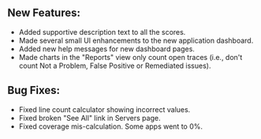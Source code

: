 <!--
title: "Contrast 2.1.2 Release Notes, June 17, 2013"
description: "Contrast 2.1.2 Release Notes, June 17, 2013"
tags: "2.1.2 June Release Notes"
-->

## New Features:
* Added supportive description text to all the scores.
* Made several small UI enhancements to the new application dashboard.
* Added new help messages for new dashboard pages.
* Made charts in the "Reports" view only count open traces (i.e., don't count Not a Problem, False Positive or Remediated issues).

## Bug Fixes:
* Fixed line count calculator showing incorrect values.
* Fixed broken "See All" link in Servers page.
* Fixed coverage mis-calculation. Some apps went to 0%. 
